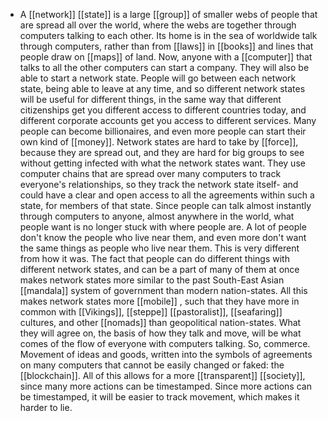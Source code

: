 - A [[network]] [[state]] is a large [[group]] of smaller webs of people that are spread all over the world, where the webs are together through computers talking to each other. Its home is in the sea of worldwide talk through computers, rather than from [[laws]] in [[books]] and lines that people draw on [[maps]] of land. Now, anyone with a [[computer]] that talks to all the other computers can start a company. They will also be able to start a network state. People will go between each network state, being able to leave at any time, and so different network states will be useful for different things, in the same way that different citizenships get you different access to different countries today, and different corporate accounts get you access to different services. Many people can become billionaires, and even more people can start their own kind of [[money]]. Network states are hard to take by [[force]], because they are spread out, and they are hard for big groups to see without getting infected with what the network states want. They use computer chains that are spread over many computers to track everyone's relationships, so they track the network state itself- and could have a clear and open access to all the agreements within such a state, for members of that state. Since people can talk almost instantly through computers to anyone, almost anywhere in the world, what people want is no longer stuck with where people are. A lot of people don't know the people who live near them, and even more don't want the same things as people who live near them. This is very different from how it was. The fact that people can do different things with different network states, and can be a part of many of them at once makes network states more similar to the past South-East Asian [[mandala]] system of government than modern nation-states. All this makes network states more [[mobile]] , such that they have more in common with [[Vikings]], [[steppe]] [[pastoralist]], [[seafaring]] cultures, and other [[nomads]] than geopolitical nation-states. What they will agree on, the basis of how they talk and move, will be what comes of the flow of everyone with computers talking. So, commerce. Movement of ideas and goods, written into the symbols of agreements on many computers that cannot be easily changed or faked: the [[blockchain]]. All of this allows for a more [[transparent]] [[society]], since many more actions can be timestamped. Since more actions can be timestamped, it will be easier to track movement, which makes it harder to lie.